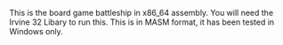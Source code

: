This is the board game battleship in x86_64 assembly.
You will need the Irvine 32 Libary to run this.
This is in MASM format, it has been tested in Windows only.

 

